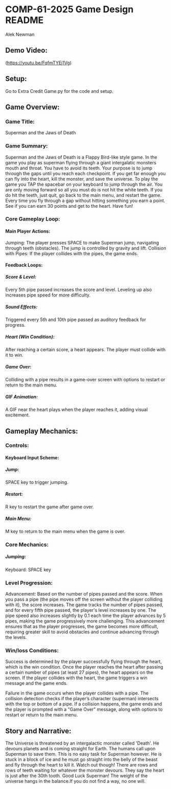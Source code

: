# COMP-61-2025 Game Design README
Alek Newman
## Demo Video:
(https://youtu.be/FqfmTYEj1Vg)
## Setup:
Go to Extra Credit Game.py for the code and setup. 
## Game Overview:
### Game Title: 
Superman and the Jaws of Death
### Game Summary:
  Superman and the Jaws of Death is a Flappy Bird-like style game. In the game you play as superman flying through a giant intergalatic monsters mouth and throat. You have to avoid its teeth. Your purpose is to jump through the gaps until you reach each checkpoint. If you get far enough you can fly into the heart, kill the monster, and save the universe. 
  To play the game you TAP the spacebar on your keyboard to jump through the air. You are only moving forward so all you must do is not hit the white teeth. If you do hit the teeth, just quit, go back to the main menu, and restart the game. Every time you fly through a gap without hitting something you earn a point. See if you can earn 30 points and get to the heart. Have fun!
### Core Gameplay Loop:
#### Main Player Actions:
Jumping: 
The player presses SPACE to make Superman jump, navigating through teeth (obstacles). The jump is controlled by gravity and lift.
Collision with Pipes: 
If the player collides with the pipes, the game ends.
#### Feedback Loops:
##### Score & Level: 
Every 5th pipe passed increases the score and level. Leveling up also increases pipe speed for more difficulty.
##### Sound Effects: 
Triggered every 5th and 10th pipe passed as auditory feedback for progress.
##### Heart (Win Condition): 
After reaching a certain score, a heart appears. The player must collide with it to win.
##### Game Over: 
Colliding with a pipe results in a game-over screen with options to restart or return to the main menu.
##### GIF Animation: 
A GIF near the heart plays when the player reaches it, adding visual excitement.
## Gameplay Mechanics:
### Controls:
#### Keyboard Input Scheme:
##### Jump: 
SPACE key to trigger jumping.
##### Restart: 
R key to restart the game after game over.
##### Main Menu: 
M key to return to the main menu when the game is over.
### Core Mechanics:
##### Jumping:
Keyboard: SPACE key
### Level Progression:
Advancement: Based on the number of pipes passed and the score. When you pass a pipe (the pipe moves off the screen without the player colliding with it), the score increases. The game tracks the number of pipes passed, and for every fifth pipe passed, the player's level increases by one. The pipe speed also increases slightly by 0.1 each time the player advances by 5 pipes, making the game progressively more challenging. This advancement ensures that as the player progresses, the game becomes more difficult, requiring greater skill to avoid obstacles and continue advancing through the levels.
### Win/loss Conditions:
Success is determined by the player successfully flying through the heart, which is the win condition. Once the player reaches the heart after passing a certain number of pipes (at least 27 pipes), the heart appears on the screen. If the player collides with the heart, the game triggers a win message and the game ends.

Failure in the game occurs when the player collides with a pipe. The collision detection checks if the player’s character (superman) intersects with the top or bottom of a pipe. If a collision happens, the game ends and the player is prompted with a "Game Over" message, along with options to restart or return to the main menu.
## Story and Narrative:
The Universe is threatened by an intergalactic monster called 'Death'. He devours planets and is coming straight for Earth. The humans call upon Superman to save them. This is no easy task for Superman however. He is stuck in a block of ice and he must go straight into the belly of the beast and fly through the heart to kill it. Watch out though! There are rows and rows of teeth waiting for whatever the monster devours. They say the heart is just after the 30th tooth. Good Luck Superman! The weight of the universe hangs in the balance.If you do not find a way, no one will.
